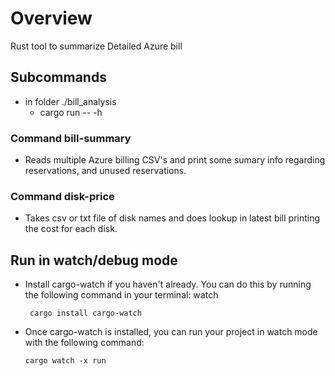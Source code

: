# Overview

Rust tool to summarize Detailed Azure bill

## Subcommands
 * in folder ./bill_analysis
   * cargo run -- -h

### Command bill-summary
 * Reads multiple Azure billing CSV's and print some sumary info regarding reservations, and unused reservations.


### Command disk-price
 * Takes csv or txt file of disk names and does lookup in latest bill printing the cost for each disk.
 

## Run in watch/debug mode

* Install cargo-watch if you haven't already. You can do this by running the following command in your terminal:
watch

       cargo install cargo-watch
* Once cargo-watch is installed, you can run your project in watch mode with the following command:

      cargo watch -x run
